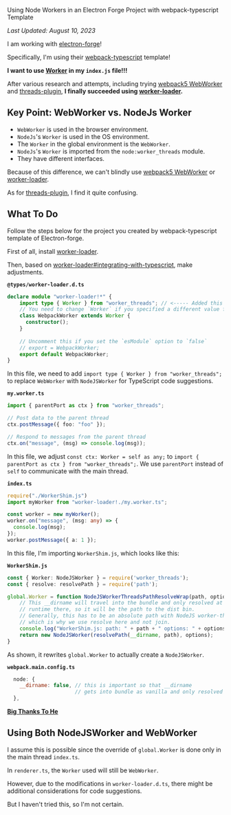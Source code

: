 Using Node Workers in an Electron Forge Project with webpack-typescript Template

*Last Updated: August 10, 2023*

I am working with [electron-forge](https://www.electronforge.io/)!

Specifically, I'm using their [webpack-typescript](https://www.electronforge.io/templates/typescript-+-webpack-template) template!

**I want to use [Worker](https://nodejs.org/dist/latest-v18.x/docs/api/worker_threads.html#worker-threads) in my `index.js` file!!!**

After various research and attempts, including trying [webpack5 WebWorker](https://webpack.js.org/guides/web-workers/) and [threads-plugin](https://github.com/andywer/threads-plugin), **I finally succeeded using [worker-loader](https://github.com/webpack-contrib/worker-loader).**

## Key Point: WebWorker vs. NodeJs Worker

- `WebWorker` is used in the browser environment.
- `NodeJs`'s `Worker` is used in the OS environment.
- The `Worker` in the global environment is the `WebWorker`.
- `NodeJs`'s `Worker` is imported from the `node:worker_threads` module.
- They have different interfaces.

Because of this difference, we can't blindly use [webpack5 WebWorker](https://webpack.js.org/guides/web-workers/) or [worker-loader](https://github.com/webpack-contrib/worker-loader).

As for [threads-plugin](https://github.com/andywer/threads-plugin), I find it quite confusing.

## What To Do

Follow the steps below for the project you created by webpack-typescript template of Electron-forge.

First of all, install [worker-loader](https://github.com/webpack-contrib/worker-loader).

Then, based on [worker-loader#integrating-with-typescript](https://github.com/webpack-contrib/worker-loader#integrating-with-typescript), make adjustments.

**`@types/worker-loader.d.ts`**

```ts
declare module "worker-loader!*" {
    import type { Worker } from "worker_threads"; // <----- Added this
    // You need to change `Worker` if you specified a different value for the `workerType` option
    class WebpackWorker extends Worker {
      constructor();
    }
  
    // Uncomment this if you set the `esModule` option to `false`
    // export = WebpackWorker;
    export default WebpackWorker;
}
```

In this file, we need to add `import type { Worker } from "worker_threads";` to replace `WebWorker` with `NodeJSWorker` for TypeScript code suggestions.

**`my.worker.ts`**

```ts
import { parentPort as ctx } from "worker_threads";

// Post data to the parent thread
ctx.postMessage({ foo: "foo" });

// Respond to messages from the parent thread
ctx.on("message", (msg) => console.log(msg));
```

In this file, we adjust `const ctx: Worker = self as any;` to `import { parentPort as ctx } from "worker_threads";`. We use `parentPort` instead of `self` to communicate with the main thread.

**`index.ts`**

```ts
require("./WorkerShim.js")
import myWorker from "worker-loader!./my.worker.ts";

const worker = new myWorker();
worker.on("message", (msg: any) => {
  console.log(msg);
});
worker.postMessage({ a: 1 });
```

In this file, I'm importing `WorkerShim.js`, which looks like this:

**`WorkerShim.js`**

```ts
const { Worker: NodeJSWorker } = require('worker_threads');
const { resolve: resolvePath } = require('path');

global.Worker = function NodeJSWorkerThreadsPathResolveWrap(path, options) {
    // This __dirname will travel into the bundle and only resolved at
    // runtime there, so it will be the path to the dist bin.
    // Generally, this has to be an absolute path with NodeJS worker-threads,
    // which is why we use resolve here and not join.
    console.log("WorkerShim.js: path: " + path + " options: " + options + " resolvedPath " + resolvePath(__dirname, path));
    return new NodeJSWorker(resolvePath(__dirname, path), options);
}
```

As shown, it rewrites `global.Worker` to actually create a `NodeJSWorker`.

**`webpack.main.config.ts`**

```js
  node: {
    __dirname: false, // this is important so that __dirname
                      // gets into bundle as vanilla and only resolved at runtime
  },
```

**[Big Thanks To He](https://github.com/webpack-contrib/worker-loader/issues/301#issuecomment-741897272)**

## Using Both NodeJSWorker and WebWorker

I assume this is possible since the override of `global.Worker` is done only in the main thread `index.ts`.

In `renderer.ts`, the `Worker` used will still be `WebWorker`.

However, due to the modifications in `worker-loader.d.ts`, there might be additional considerations for code suggestions.

But I haven't tried this, so I'm not certain.